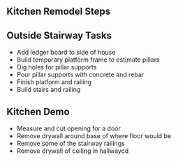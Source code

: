 ## Kitchen Remodel Steps


## Outside Stairway Tasks

- Add ledger board to side of house
- Build temporary platform frame to estimate pillars
- Dig holes for pillar supports
- Pour pillar supports with concrete and rebar
- Finish platform and railing
- Build stairs and railing

## Kitchen Demo

- Measure and cut opening for a door
- Remove drywall around base of where floor would be
- Remove some of the stairway railings
- Remove drywall of ceiling in hallwaycd 
